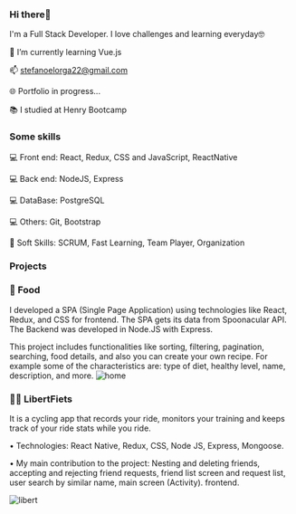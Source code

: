 ### Hi there👋 
I'm a Full Stack Developer. I love challenges and learning everyday🤓

🌱 I’m currently learning Vue.js

📫 stefanoelorga22@gmail.com

🌐 Portfolio in progress...

📚 I studied at Henry Bootcamp

### Some skills
💻 Front end: React, Redux, CSS and JavaScript, ReactNative

💻 Back end: NodeJS, Express

💻 DataBase: PostgreSQL

💻 Others: Git, Bootstrap

🤝 Soft Skills: SCRUM, Fast Learning, Team Player, Organization 



### Projects
### 🍗 Food
I developed a SPA (Single Page Application) using technologies like React, Redux, and CSS for frontend. The SPA gets its data from Spoonacular API. The Backend was developed in Node.JS with Express.

This project includes functionalities like sorting, filtering, pagination, searching, food details, and also you can create your own recipe. For example some of the characteristics are: type of diet, healthy level, name, description, and more. 
![home](https://user-images.githubusercontent.com/71985848/142907140-a586bb93-9a5d-4b34-a725-8bb9b931016a.jpg)

### 🚴‍♀️ LibertFiets
It is a cycling app that records your ride, monitors your training and keeps track of your ride stats while you ride.

• Technologies: React Native, Redux, CSS, Node JS, Express, Mongoose.

• My main contribution to the project: Nesting and deleting friends, accepting and rejecting friend requests, friend list screen and request list, user search by similar name, main screen (Activity). frontend.

![libert](https://user-images.githubusercontent.com/71985848/164945070-a226b899-9b15-4acd-8f1d-31a8bb5422c1.png)



